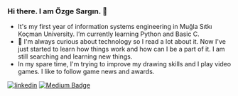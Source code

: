 ### Hi there. I am Özge Sargın. 👋

- It's my first year of information systems engineering in Muğla Sıtkı Koçman University. I’m currently learning Python and Basic C.
- 🤔 I'm always curious about technology so I read a lot about it. Now I've just started to learn how things work and how can I be a part of it. I am still searching and learning new things.
- In my spare time, I'm trying to improve my drawing skills and I play video games. I like to follow game news and awards.

[![linkedin](https://img.shields.io/badge/Linkedin-000000?style=for-the-badge&logo=Linkedin&logoColor=white)](www.linkedin.com/in/özge-sargın-279860220) [![Medium Badge](https://img.shields.io/badge/-Medium-757575?style=flat-quare&labelColor=757575&logo=Medium&logoColor=white&link=link)](https://medium.com/@sargin_ozge) 
